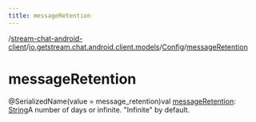 ```yaml
---
title: messageRetention
---
```

/[stream-chat-android-client](../../index.md)/[io.getstream.chat.android.client.models](../index.md)/[Config](index.md)/[messageRetention](messageRetention.md)  
  
  
  
# messageRetention  
@SerializedName(value = message_retention)val [messageRetention](messageRetention.md): [String](https://kotlinlang.org/api/latest/jvm/stdlib/kotlin/-string/index.html)A number of days or infinite. "Infinite" by default.
